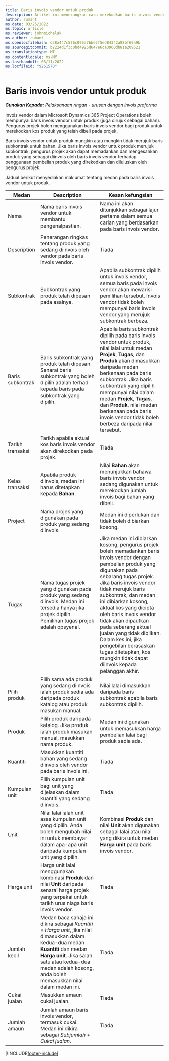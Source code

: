 ```yaml
---
title: Baris invois vendor untuk produk
description: Artikel ini menerangkan cara merekodkan baris invois vendor untuk produk dan menggunakan medan berbeza untuk merekodkan pembelian produk daripada vendor.
author: rumant
ms.date: 03/25/2022
ms.topic: article
ms.reviewer: johnmichalak
ms.author: rumant
ms.openlocfilehash: d38a447c576c095a7bbe2f5ed84342a88bf69a9b
ms.sourcegitcommit: b2224d1f3c0bd4925d647e6ca3960db81a209521
ms.translationtype: MT
ms.contentlocale: ms-MY
ms.lasthandoff: 08/11/2022
ms.locfileid: "9261570"
---
```

# <a name="vendor-invoice-lines-for-products"></a>Baris invois vendor untuk produk

_**Gunakan Kepada:** Pelaksanaan ringan - urusan dengan invois proforma_

Invois vendor dalam Microsoft Dynamics 365 Project Operations boleh mempunyai baris invois vendor untuk produk (juga dirujuk sebagai bahan). Pengurus projek boleh menggunakan baris invois vendor bagi produk untuk merekodkan kos produk yang telah dibeli pada projek.

Baris invois vendor untuk produk mungkin atau mungkin tidak merujuk baris subkontrak untuk bahan. Jika baris invois vendor untuk produk merujuk subkontrak, pengurus projek akan dapat memadankan dan mengesahkan produk yang sebagai diinvois oleh baris invois vendor terhadap penggunaan pembelian produk yang direkodkan dan diluluskan oleh pengurus projek.

Jadual berikut menyediakan maklumat tentang medan pada baris invois vendor untuk produk.

| Medan | Description | Kesan kefungsian |
| --- | --- | --- |
| Nama | Nama baris invois vendor untuk membantu pengenalpastian. | Nama ini akan ditunjukkan sebagai lajur pertama dalam semua carian yang berdasarkan pada baris invois vendor. |
| Description | Penerangan ringkas tentang produk yang sedang diinvois oleh vendor pada baris invois vendor. | Tiada |
| Subkontrak | Subkontrak yang produk telah dipesan pada asalnya. | Apabila subkontrak dipilih untuk invois vendor, semua baris pada invois vendor akan mewarisi pemilihan tersebut. Invois vendor tidak boleh mempunyai baris invois vendor yang merujuk subkontrak berbeza. |
| Baris subkontrak | Baris subkontrak yang produk telah dipesan. Senarai baris subkontrak yang boleh dipilih adalah terhad kepada baris pada subkontrak yang dipilih. | Apabila baris subkontrak dipilih pada baris invois vendor untuk produk, nilai lalai untuk medan **Projek**, **Tugas**, dan **Produk** akan dimasukkan daripada medan berkenaan pada baris subkontrak. Jika baris subkontrak yang dipilih mempunyai nilai dalam medan **Projek**, **Tugas**, dan **Produk**, nilai medan berkenaan pada baris invois vendor tidak boleh berbeza daripada nilai tersebut. |
| Tarikh transaksi | Tarikh apabila aktual kos baris invois vendor akan direkodkan pada projek. | Tiada|
| Kelas transaksi | Apabila produk diinvois, medan ini harus ditetapkan kepada **Bahan**. | Nilai **Bahan** akan menunjukkan bahawa baris invois vendor sedang digunakan untuk merekodkan jumlah invois bagi bahan yang dibeli. |
| Project | Nama projek yang digunakan pada produk yang sedang diinvois. | Medan ini diperlukan dan tidak boleh dibiarkan kosong. |
| Tugas | Nama tugas projek yang digunakan pada produk yang sedang diinvois. Medan ini tersedia hanya jika projek dipilih. Pemilihan tugas projek adalah opsyenal. | Jika medan ini dibiarkan kosong, pengurus projek boleh memadankan baris invois vendor dengan pembelian produk yang digunakan pada sebarang tugas projek. Jika baris invois vendor tidak merujuk baris subkontrak, dan medan ini dibiarkan kosong, aktual kos yang dicipta oleh baris invois vendor tidak akan dipautkan pada sebarang aktual jualan yang tidak dibilkan. Dalam kes ini, jika pengebilan berasaskan tugas ditetapkan, kos mungkin tidak dapat diinvois kepada pelanggan akhir. |
| Pilih produk | Pilih sama ada produk yang sedang diinvois ialah produk sedia ada daripada produk katalog atau produk masukan manual. | Nilai lalai dimasukkan daripada baris subkontrak apabila baris subkontrak dipilih. |
| Produk | Pilih produk daripada katalog. Jika produk ialah produk masukan manual, masukkan nama produk. | Medan ini digunakan untuk memasukkan harga pembelian lalai bagi produk sedia ada. |
| Kuantiti | Masukkan kuantiti bahan yang sedang diinvois oleh vendor pada baris invois ini. | Tiada |
| Kumpulan unit | Pilih kumpulan unit bagi unit yang dijelaskan dalam kuantiti yang sedang diinvois. | Tiada |
| Unit | Nilai lalai ialah unit asas kumpulan unit yang dipilih. Anda boleh mengubah nilai ini untuk membayar dalam apa-apa unit daripada kumpulan unit yang dipilih. | Kombinasi **Produk** dan nilai **Unit** akan digunakan sebagai lalai atau nilai yang dikira untuk medan **Harga unit** pada baris invois vendor. |
| Harga unit | Harga unit lalai menggunakan kombinasi **Produk** dan nilai **Unit** daripada senarai harga projek yang terpakai untuk tarikh urus niaga baris invois vendor. | Tiada |
| Jumlah kecil | Medan baca sahaja ini dikira sebagai *Kuantiti* &times; *Harga unit*, jika nilai dimasukkan dalam kedua-dua medan **Kuantiti** dan medan **Harga unit**. Jika salah satu atau kedua-dua medan adalah kosong, anda boleh memasukkan nilai dalam medan ini. | Tiada |
| Cukai jualan | Masukkan amaun cukai jualan. | Tiada |
| Jumlah amaun | Jumlah amaun baris invois vendor, termasuk cukai. Medan ini dikira sebagai *Subjumlah* + *Cukai jualan*. | Tiada |

[!INCLUDE[footer-include](../../includes/footer-banner.md)]
